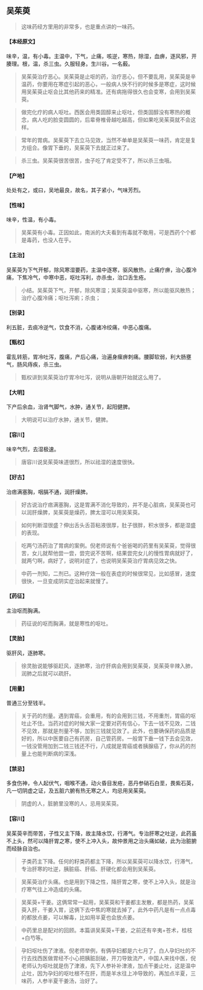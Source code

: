 ## 吴茱萸

> 这味药经方里用的非常多，也是重点讲的一味药。

#### 【本经原文】
味辛，温，有小毒。主温中，下气，止痛，咳逆，寒热，除湿，血痹，逐风邪，开腠理。根，温，杀三虫。久服轻身。生川谷。一名藙。

> 吴茱萸治疗恶心。吴茱萸是止呕的药，治疗恶心，但不要乱用，吴茱萸是辛温药，你要用在寒症引起的恶心，一般病人快不行的时候多是寒症，这时候用吴茱萸止呕会比其他药来的精准。还有病拖得很久也会变寒，会用到吴茱萸。

> 做完化疗的病人呕吐。西医会用类固醇来止呕吐，但类固醇没有寒热的概念，病人吃的脸变圆圆的，后辈脊椎骨越吃越高，但如果吃吴茱萸就不会这样。

> 常年的胃病。吴茱萸下去立马见效，当然不单单是吴茱萸一味药，肯定是复方组合。像胃下垂的，吴茱萸下去就正过来了。

> 杀三虫。吴茱萸很苦很苦，虫子吃了肯定受不了，所以杀三虫哦。‍‍‍

#### 【产地】
处处有之，或曰，吴地最良，故名，其子紧小，气味芳烈。
#### 【性味】
味辛，性温，有小毒。

> 吴茱萸有小毒。正因如此，南派的大夫看到有毒就不敢用，可是西药个个都是毒药，也没人在乎。

#### 【主治】
吴茱萸为下气开郁，除风寒湿要药，主温中逐寒，驱风散热，止痛疗痹，治心腹冷痛，下焦冷气，中寒中恶，呕吐泻利，亦杀虫，治口舌生疮。

> 小结。吴茱萸下气，开郁，除风寒湿；‍吴茱萸温中驱寒，所以能驱风散热；治疗心腹冷痛；呕吐泻痢；杀虫；

#### 【别录】
利五脏，去痰冷逆气，饮食不消，心腹诸冷绞痛，中恶心腹痛。
#### 【甄权】
霍乱转筋，胃冷吐泻，腹痛，产后心痛，治遍身瘰痹刺痛。腰脚软弱，利大肠壅气，肠风痔疾，杀三虫。

> 甄权讲到吴茱萸治疗胃冷吐泻，说明从唐朝开始就这么用了。

#### 【大明】
下产后余血，治肾气脚气，水肿，通关节，起阳健脾。

> 大明说可以治疗水肿，通关节，健脾。

#### 【容川】
味辛气烈，去湿极速。

> 唐容川说吴茱萸味道很烈，所以祛湿的速度很快。

#### 【好古】
治痞满塞胸，咽膈不通，润肝燥脾。

> 好古说治疗痞满塞胸，这是胃满不消化导致的，并不是心脏病，吴茱萸也可以润肝燥脾，吴茱萸是燥药，脾太湿可以用吴茱萸。

> 如何判断湿很盛？伸出舌头舌苔粘液很厚，肚子很胖，积水很多，都是湿盛的表现。

> 吃两勺汤药治了胃病的案例。倪老师说有个爸爸喝的药里有吴茱萸，觉得很苦，女儿就帮他尝一尝，尝完说不苦啊，结果尝完女儿的慢性胃病就好了，就两勺啊，病好了，说明对症了，也说明吴茱萸治疗胃病见效之快。

> 中药一剂知，二剂已。这种疗效一般在表症的时候很常见，比如感冒，速度很快，一旦变成阴实症治起来就慢了。

#### 【药征】
主治呕而胸满。

> 药征说的呕而胸满，就是寒性的呕吐。

#### 【灵胎】
驱肝风，逐肺寒。

> 徐灵胎说能够驱赶风，逐肺寒，治疗肝病会用到吴茱萸，吴茱萸辛辣入肺，润肺之后就可以疏肝。

#### 【用量】
普通三分至钱半。

> 关于药的剂量。遇到胃癌，会重用，有的会用到三钱，不用重剂，胃癌的呕吐止不住。当药对症的时候大家一定要对药有信心，下去一钱不见效，二钱不见效，那就是剂量不够，加到三钱就见效了。此外，也要确保药的品质是好的，所以中医要自己有药房，自己管药房。一般胃下垂一钱下去会见效，一钱没管用加到二钱三钱还不行，八成就是胃癌或者胰腺癌了，你从药的剂量上也能判断病的深浅。

#### 【禁忌】
多食伤神，令人起伏气，咽喉不通，动火昏目发疮，恶丹参硝石白垩，畏紫石英，凡一切阴虚之证，及五脏六腑有热无寒之人，均忌用吴茱萸。

> 阴虚的人，脏腑里没寒的人，忌用吴茱萸。

#### 【容川】
吴茱萸辛而带苦，子性又主下降，故主降水饮，行滞气。专治肝寒之吐逆，此药虽不上头，然可以降肝胃之寒，使不上冲入头，故仲景用之治头痛如破，此为治脏腑而经脉自治也。

> 子类药主下降。任何的籽类药都主下降，所以吴茱萸可以降水饮，行滞气，专治肝寒的吐逆，胰脏癌、肝癌、肝硬化都会用到吴茱萸。

> 吴茱萸治疗头痛。也是用到下降之性，降肝胃之寒，使不上冲入头，就是治疗寒气往上冲造成的头痛。

> 吴茱萸+干姜。这俩常常一起用，吴茱萸和干姜都主发散，都是热药，吴茱萸入肝，干姜入胃，这俩下去中焦的寒就去掉了，此外中药凡是有一点点毒的都放点姜，可以解毒，比如用半夏也会放点姜。

> 中药里总是配对的回顾。本篇讲吴茱萸+干姜，之前还有辛夷+苍术，桂枝+白芍等。

> 孕妇呕吐伤了津液。倪老师举例，有俩孕妇都是六七月了，白人孕妇吐的不行去找西医做胃经不小心把胰脏刮破，开刀导致流产，中国人来找中医，倪老师认为呕吐就是伤了津液，先下人参补补津液，加点干姜止吐，这是温中止吐，因为孕妇的呕吐根不在肝，而是羊水往上冲导致的，再加点半夏，三味药，人参半夏干姜汤，治好了。